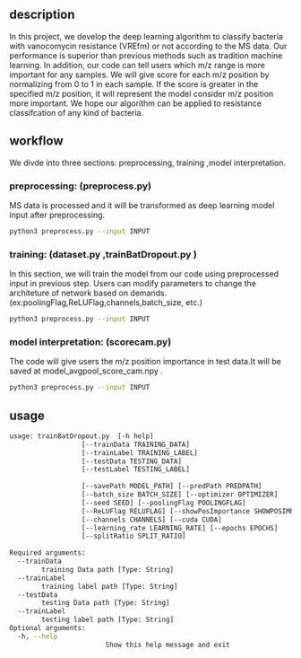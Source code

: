 ## description
In this project, we develop the deep learning algorithm to classify bacteria with vanocomycin resistance (VREfm) or not according to the MS data. Our performance is superior than previous methods such as tradition machine learning. In addition, our code can tell users which m/z range is more important for any samples. We will give score for each m/z position by normalizing from 0 to 1 in each sample. If the score is greater in the specified m/z position, it will represent the model consider m/z position more important. We hope our algorithm can be applied to resistance classifcation of any kind of bacteria.

## workflow
We divde into three sections: preprocessing, training ,model interpretation.

### preprocessing: (preprocess.py)
MS data is processed and it will be transformed as deep learning model input after preprocessing.
```bash
python3 preprocess.py --input INPUT
```


### training: (dataset.py ,trainBatDropout.py )
In this section, we will train the model from our code using preprocessed input in previous step. Users can modify parameters to change the architeture of network based on demands. (ex:poolingFlag,ReLUFlag,channels,batch_size, etc.)

```bash
python3 preprocess.py --input INPUT
```


### model interpretation: (scorecam.py)
The code will give users the m/z position importance in test data.It will be saved at model_avgpool_score_cam.npy .

```bash
python3 preprocess.py --input INPUT
```

## usage
```bash
usage: trainBatDropout.py  [-h help] 
                  [--trainData TRAINING_DATA] 
                  [--trainLabel TRAINING_LABEL]
                  [--testData TESTING_DATA] 
                  [--testLabel TESTING_LABEL]
                  
                  [--savePath MODEL_PATH] [--predPath PREDPATH] 
                  [--batch_size BATCH_SIZE] [--optimizer OPTIMIZER]
                  [--seed SEED] [--poolingFlag POOLINGFLAG]
                  [--ReLUFlag RELUFLAG] [--showPosImportance SHOWPOSIMPORTANCE]
                  [--channels CHANNELS] [--cuda CUDA]
                  [--learning_rate LEARNING_RATE] [--epochs EPOCHS]
                  [--splitRatio SPLIT_RATIO]
                  
Required arguments:
  --trainData
        training Data path [Type: String]  
  --trainLabel
        training label path [Type: String]
  --testData
        testing Data path [Type: String]  
  --trainLabel
        testing label path [Type: String]  
Optional arguments:
  -h, --help            
                        Show this help message and exit
                        


